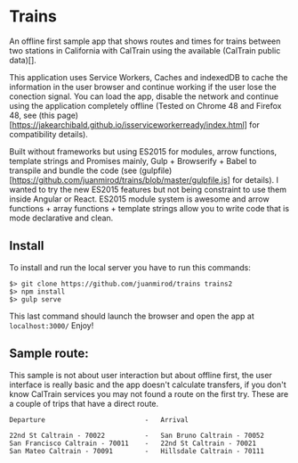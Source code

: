 # Trains

An offline first sample app that shows routes and times for trains between two stations in California with CalTrain using the available (CalTrain public data)[].

This application uses Service Workers, Caches and indexedDB to cache the information in the user browser and continue working if the user lose the conection signal. You can load the app, disable the network and continue using the application completely offline (Tested on Chrome 48 and Firefox 48, see (this page)[https://jakearchibald.github.io/isserviceworkerready/index.html] for compatibility details). 

Built without frameworks but using ES2015 for modules, arrow functions, template strings and Promises mainly, Gulp + Browserify + Babel to transpile and bundle the code (see (gulpfile)[https://github.com/juanmirod/trains/blob/master/gulpfile.js] for details). I wanted to try the new ES2015 features but not being constraint to use them inside Angular or React. ES2015 module system is awesome and arrow functions + array functions + template strings allow you to write code that is mode declarative and clean.

## Install

To install and run the local server you have to run this commands:

    $> git clone https://github.com/juanmirod/trains trains2
    $> npm install
    $> gulp serve

This last command should launch the browser and open the app at `localhost:3000/` Enjoy!

## Sample route:

This sample is not about user interaction but about offline first, the user interface is really basic and the app doesn't calculate transfers, if you don't know CalTrain services you may not found a route on the first try. These are a couple of trips that have a direct route.

    Departure                         -   Arrival

    22nd St Caltrain - 70022          -   San Bruno Caltrain - 70052
    San Francisco Caltrain - 70011    -   22nd St Caltrain - 70021
    San Mateo Caltrain - 70091        -   Hillsdale Caltrain - 70111

